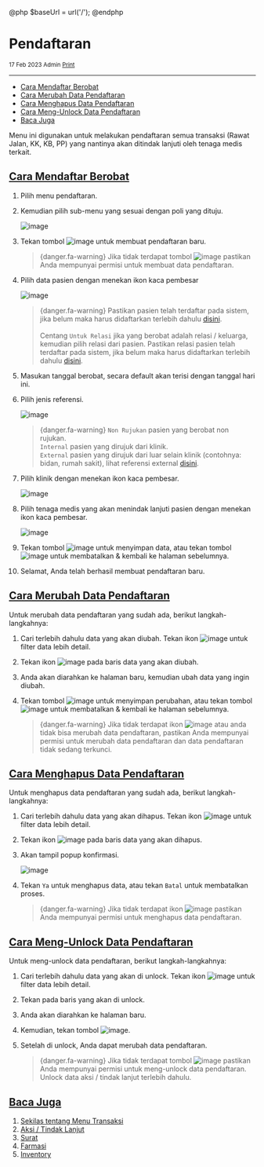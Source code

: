 @php
    $baseUrl = url('/');
@endphp

# Pendaftaran
<small><i class="far fa-calendar mr-2"></i>17 Feb 2023 <i class="far fa-user mr-2 ml-2"></i>Admin <i class="fas fa-print mr-2 ml-2"></i><a href="" onclick="print()">Print</a></small>
<script>
    function print() {
        var divContents = document.getElementsByClassName("documentation")[0].innerHTML;
        var a = window.open('', '', 'height=500, width=500');
        a.document.write(divContents);
        a.document.close();
        a.print();
    }
</script>

---
- [Cara Mendaftar Berobat](#create-registration)
- [Cara Merubah Data Pendaftaran](#edit-registration)
- [Cara Menghapus Data Pendaftaran](#delete-registration)
- [Cara Meng-Unlock Data Pendaftaran](#unlock-registration)
- [Baca Juga](#baca-juga)

Menu ini digunakan untuk melakukan pendaftaran semua transaksi (Rawat Jalan, KK, KB, PP) yang nantinya akan ditindak lanjuti oleh tenaga medis terkait.

<a name="create-registration">

## [Cara Mendaftar Berobat](#)
1. Pilih menu pendaftaran.
2. Kemudian pilih sub-menu yang sesuai dengan poli yang dituju.

    ![image]({{$baseUrl}}/public/img/docs/registration-1.png)

3. Tekan tombol ![image]({{$baseUrl}}/public/img/docs/create.png) untuk membuat pendaftaran baru.

    > {danger.fa-warning} Jika tidak terdapat tombol ![image]({{$baseUrl}}/public/img/docs/create.png) pastikan Anda mempunyai permisi untuk membuat data pendaftaran.

4. Pilih data pasien dengan menekan ikon kaca pembesar

    ![image]({{$baseUrl}}/public/img/docs/registration-3.png)

    > {danger.fa-warning} Pastikan pasien telah terdaftar pada sistem, jika belum maka harus didaftarkan terlebih dahulu <a href="{{$baseUrl}}/master/employee">disini</a>.<br><br>Centang `Untuk Relasi` jika yang berobat adalah relasi / keluarga, kemudian pilih relasi dari pasien. Pastikan relasi pasien telah terdaftar pada sistem, jika belum maka harus didaftarkan terlebih dahulu <a href="{{$baseUrl}}/master/employee">disini</a>.
5. Masukan tanggal berobat, secara default akan terisi dengan tanggal hari ini.
6. Pilih jenis referensi.

    ![image]({{$baseUrl}}/public/img/docs/registration-4.png)

    > {danger.fa-warning} `Non Rujukan` pasien yang berobat non rujukan.<br>`Internal` pasien yang dirujuk dari klinik.<br>`External` pasien yang dirujuk dari luar selain klinik (contohnya: bidan, rumah sakit), lihat referensi external <a href="{{$baseUrl}}/master/reference">disini</a>.
7. Pilih klinik dengan menekan ikon kaca pembesar.

    ![image]({{$baseUrl}}/public/img/docs/registration-5.png)

8. Pilih tenaga medis yang akan menindak lanjuti pasien dengan menekan ikon kaca pembesar.

    ![image]({{$baseUrl}}/public/img/docs/registration-6.png)

9. Tekan tombol ![image]({{$baseUrl}}/public/img/docs/save.png) untuk menyimpan data, atau tekan tombol ![image]({{$baseUrl}}/public/img/docs/back.png) untuk membatalkan & kembali ke halaman sebelumnya.
10. Selamat, Anda telah berhasil membuat pendaftaran baru.

<a name="edit-registration">

## [Cara Merubah Data Pendaftaran](#)
Untuk merubah data pendaftaran yang sudah ada, berikut langkah-langkahnya:
1. Cari terlebih dahulu data yang akan diubah. Tekan ikon ![image]({{$baseUrl}}/public/img/docs/filter.png) untuk filter data lebih detail.
2. Tekan ikon ![image]({{$baseUrl}}/public/img/docs/edit.png) pada baris data yang akan diubah.
3. Anda akan diarahkan ke halaman baru, kemudian ubah data yang ingin diubah.
4. Tekan tombol ![image]({{$baseUrl}}/public/img/docs/save.png) untuk menyimpan perubahan, atau tekan tombol ![image]({{$baseUrl}}/public/img/docs/back.png) untuk membatalkan & kembali ke halaman sebelumnya.

    > {danger.fa-warning} Jika tidak terdapat ikon ![image]({{$baseUrl}}/public/img/docs/edit.png) atau anda tidak bisa merubah data pendaftaran, pastikan Anda mempunyai permisi untuk merubah data pendaftaran dan data pendaftaran tidak sedang terkunci.

<a name="delete-registration">

## [Cara Menghapus Data Pendaftaran](#)
Untuk menghapus data pendaftaran yang sudah ada, berikut langkah-langkahnya:
1. Cari terlebih dahulu data yang akan dihapus. Tekan ikon ![image]({{$baseUrl}}/public/img/docs/filter.png) untuk filter data lebih detail.
2. Tekan ikon ![image]({{$baseUrl}}/public/img/docs/delete.png) pada baris data yang akan dihapus.
3. Akan tampil popup konfirmasi.

    ![image]({{$baseUrl}}/public/img/docs/delete-confirm.png)

4. Tekan `Ya` untuk menghapus data, atau tekan `Batal` untuk membatalkan proses.

    > {danger.fa-warning} Jika tidak terdapat ikon ![image]({{$baseUrl}}/public/img/docs/delete.png) pastikan Anda mempunyai permisi untuk menghapus data pendaftaran.

<a name="unlock-registration">

## [Cara Meng-Unlock Data Pendaftaran](#)
Untuk meng-unlock data pendaftaran, berikut langkah-langkahnya:
1. Cari terlebih dahulu data yang akan di unlock. Tekan ikon ![image]({{$baseUrl}}/public/img/docs/filter.png) untuk filter data lebih detail.
2. Tekan pada baris yang akan di unlock.
3. Anda akan diarahkan ke halaman baru.
4. Kemudian, tekan tombol ![image]({{$baseUrl}}/public/img/docs/draft.png).
5. Setelah di unlock, Anda dapat merubah data pendaftaran.

    > {danger.fa-warning} Jika tidak terdapat tombol ![image]({{$baseUrl}}/public/img/docs/draft.png) pastikan Anda mempunyai permisi untuk meng-unlock data pendaftaran. Unlock data aksi / tindak lanjut terlebih dahulu.

<a name="baca-juga">

## [Baca Juga](#)
1. <a href="transaction-overview">Sekilas tentang Menu Transaksi</a>
2. <a href="action">Aksi / Tindak Lanjut</a>
3. <a href="letter">Surat</a>
4. <a href="pharmacy">Farmasi</a>
5. <a href="inventory">Inventory</a>